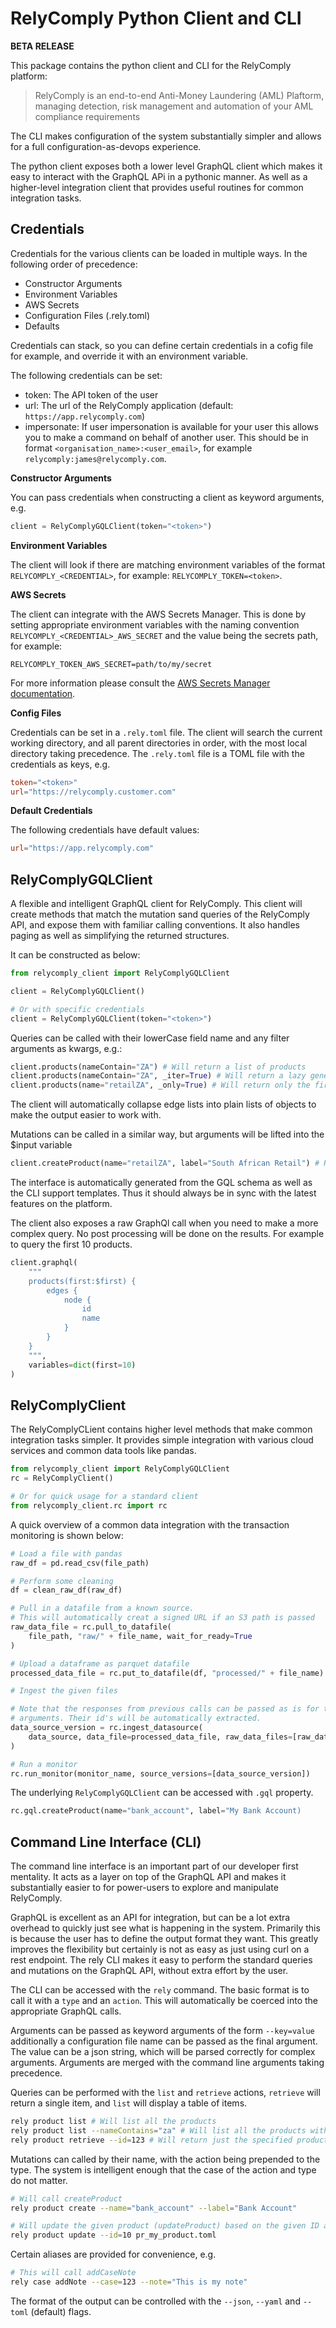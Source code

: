 # RelyComply Python Client and CLI

**BETA RELEASE**

This package contains the python client and CLI for the RelyComply platform:

> RelyComply is an end-to-end Anti-Money Laundering (AML) Plaftorm, managing detection, risk management and automation of your AML compliance requirements

The CLI makes configuration of the system substantially simpler and allows for a full configuration-as-devops experience. 

The python client exposes both a lower level GraphQL client which makes it easy to interact with the GraphQL APi in a pythonic manner. As well as a higher-level integration client that provides useful routines for common integration tasks.

## Credentials

Credentials for the various clients can be loaded in multiple ways. In the following order of precedence:

* Constructor Arguments
* Environment Variables
* AWS Secrets
* Configuration Files (.rely.toml)
* Defaults

Credentials can stack, so you can define certain credentials in a cofig file for example, and override it with an environment variable.

The following credentials can be set:

* token: The API token of the user
* url: The url of the RelyComply application (default: `https://app.relycomply.com`)
* impersonate: If user impersonation is available for your user this allows you to make a command on behalf of another user. This should be in format `<organisation_name>:<user_email>`, for example `relycomply:james@relycomply.com`.

**Constructor Arguments**

You can pass credentials when constructing a client as keyword arguments, e.g.

```python
client = RelyComplyGQLClient(token="<token>")
```

**Environment Variables**

The client will look if there are matching environment variables of the format `RELYCOMPLY_<CREDENTIAL>`, for example: `RELYCOMPLY_TOKEN=<token>`.

**AWS Secrets**

The client can integrate with the AWS Secrets Manager. This is done by setting appropriate environment variables with the naming convention `RELYCOMPLY_<CREDENTIAL>_AWS_SECRET` and the value being the secrets path, for example:

```
RELYCOMPLY_TOKEN_AWS_SECRET=path/to/my/secret
```

For more information please consult the [AWS Secrets Manager documentation](https://docs.aws.amazon.com/secretsmanager/).

**Config Files**

Credentials can be set in a `.rely.toml` file. The client will search the current working directory, and all parent directories in order, with the most local directory taking precedence. The `.rely.toml` file is a TOML file with the credentials as keys, e.g.

```toml
token="<token>"
url="https://relycomply.customer.com"
```

**Default Credentials**

The following credentials have default values:

```toml
url="https://app.relycomply.com"
```

## RelyComplyGQLClient

A flexible and intelligent GraphQL client for RelyComply. This client will create methods that match the mutation sand queries of the RelyComply API, and expose them with familiar calling conventions. It also handles paging as well as simplifying the returned structures.

It can be constructed as below:

```python
from relycomply_client import RelyComplyGQLClient

client = RelyComplyGQLClient()

# Or with specific credentials
client = RelyComplyGQLClient(token="<token>")
```

Queries can be called with their lowerCase field name and any filter arguments as kwargs, e.g.:

```python
client.products(nameContain="ZA") # Will return a list of products
client.products(nameContain="ZA", _iter=True) # Will return a lazy generator
client.products(name="retailZA", _only=True) # Will return only the first object or None
```

The client will automatically collapse edge lists into plain lists of objects to make the output easier to work with.

Mutations can be called in a similar way, but arguments will be lifted into the $input variable

```python
client.createProduct(name="retailZA", label="South African Retail") # Returns the created product
```

The interface is automatically generated from the GQL schema as well as the CLI support templates. Thus it should always be in sync with the latest features on the platform.

The client also exposes a raw GraphQl call when you need to make a more complex query. No post processing will be done on the results. For example to query the first 10 products.

```python
client.graphql(
    """
    products(first:$first) {
        edges {
            node {
                id
                name
            }
        }
    }
    """, 
    variables=dict(first=10)
)
```

## RelyComplyClient

The RelyComplyCLient contains higher level methods that make common integration tasks simpler. It provides simple integration with various cloud services and common data tools like pandas.

```python
from relycomply_client import RelyComplyGQLClient
rc = RelyComplyClient()

# Or for quick usage for a standard client
from relycomply_client.rc import rc
```

A quick overview of a common data integration with the transaction monitoring is shown below:

```python
# Load a file with pandas
raw_df = pd.read_csv(file_path)

# Perform some cleaning
df = clean_raw_df(raw_df)

# Pull in a datafile from a known source. 
# This will automatically creat a signed URL if an S3 path is passed
raw_data_file = rc.pull_to_datafile(
    file_path, "raw/" + file_name, wait_for_ready=True
)

# Upload a dataframe as parquet datafile
processed_data_file = rc.put_to_datafile(df, "processed/" + file_name)

# Ingest the given files

# Note that the responses from previous calls can be passed as is for the call
# arguments. Their id's will be automatically extracted.
data_source_version = rc.ingest_datasource(
    data_source, data_file=processed_data_file, raw_data_files=[raw_data_file]
)

# Run a monitor
rc.run_monitor(monitor_name, source_versions=[data_source_version])
```

The underlying `RelyComplyGQLClient` can be accessed with `.gql` property.

```python
rc.gql.createProduct(name="bank_account", label="My Bank Account)
```

## Command Line Interface (CLI)

The command line interface is an important part of our developer first mentality. It acts as a layer on top of the GraphQL API and makes it substantially easier to for power-users to explore and manipulate RelyComply.

GraphQL is excellent as an API for integration, but can be a lot extra overhead to quickly just see what is happening in the system. Primarily this is because the user has to define the output format they want. This greatly improves the flexibility but certainly is not as easy as just using curl on a rest endpoint. The rely CLI makes it easy to perform the standard queries and mutations on the GraphQL API, without extra effort by the user.

The CLI can be accessed with the `rely` command. The basic format is to call it with a `type` and an `action`. This will automatically be coerced into the appropriate GraphQL calls. 

Arguments can be passed as keyword arguments of the form `--key=value` additionally a configuration file name can be passed as the final argument. The value can be a json string, which will be parsed correctly for complex arguments. Arguments are merged with the command line arguments taking precedence.

Queries can be performed with the `list` and `retrieve` actions, `retrieve` will return a single item, and `list` will display a table of items.

```bash
rely product list # Will list all the products
rely product list --nameContains="za" # Will list all the products with za in their name
rely product retrieve --id=123 # Will return just the specified product 
```

Mutations can called by their name, with the action being prepended to the type. The system is intelligent enough that the case of the action and type do not matter.

```bash
# Will call createProduct
rely product create --name="bank_account" --label="Bank Account" 

# Will update the given product (updateProduct) based on the given ID and the config file (pr_my_product.toml)
rely product update --id=10 pr_my_product.toml
```

Certain aliases are provided for convenience, e.g. 

```bash
# This will call addCaseNote
rely case addNote --case=123 --note="This is my note"
```

The format of the output can be controlled with the `--json`, `--yaml` and `--toml` (default) flags.